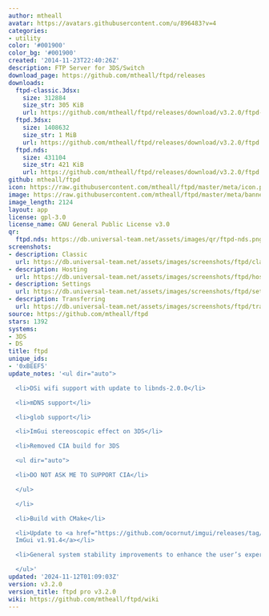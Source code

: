 ```yaml
---
author: mtheall
avatar: https://avatars.githubusercontent.com/u/896483?v=4
categories:
- utility
color: '#001900'
color_bg: '#001900'
created: '2014-11-23T22:40:26Z'
description: FTP Server for 3DS/Switch
download_page: https://github.com/mtheall/ftpd/releases
downloads:
  ftpd-classic.3dsx:
    size: 312884
    size_str: 305 KiB
    url: https://github.com/mtheall/ftpd/releases/download/v3.2.0/ftpd-classic.3dsx
  ftpd.3dsx:
    size: 1408632
    size_str: 1 MiB
    url: https://github.com/mtheall/ftpd/releases/download/v3.2.0/ftpd.3dsx
  ftpd.nds:
    size: 431104
    size_str: 421 KiB
    url: https://github.com/mtheall/ftpd/releases/download/v3.2.0/ftpd.nds
github: mtheall/ftpd
icon: https://raw.githubusercontent.com/mtheall/ftpd/master/meta/icon.png
image: https://raw.githubusercontent.com/mtheall/ftpd/master/meta/banner.png
image_length: 2124
layout: app
license: gpl-3.0
license_name: GNU General Public License v3.0
qr:
  ftpd.nds: https://db.universal-team.net/assets/images/qr/ftpd-nds.png
screenshots:
- description: Classic
  url: https://db.universal-team.net/assets/images/screenshots/ftpd/classic.png
- description: Hosting
  url: https://db.universal-team.net/assets/images/screenshots/ftpd/hosting.png
- description: Settings
  url: https://db.universal-team.net/assets/images/screenshots/ftpd/settings.png
- description: Transferring
  url: https://db.universal-team.net/assets/images/screenshots/ftpd/transferring.png
source: https://github.com/mtheall/ftpd
stars: 1392
systems:
- 3DS
- DS
title: ftpd
unique_ids:
- '0xBEEF5'
update_notes: '<ul dir="auto">

  <li>DSi wifi support with update to libnds-2.0.0</li>

  <li>mDNS support</li>

  <li>glob support</li>

  <li>ImGui stereoscopic effect on 3DS</li>

  <li>Removed CIA build for 3DS

  <ul dir="auto">

  <li>DO NOT ASK ME TO SUPPORT CIA</li>

  </ul>

  </li>

  <li>Build with CMake</li>

  <li>Update to <a href="https://github.com/ocornut/imgui/releases/tag/v1.91.4">Dear
  ImGui v1.91.4</a></li>

  <li>General system stability improvements to enhance the user’s experience</li>

  </ul>'
updated: '2024-11-12T01:09:03Z'
version: v3.2.0
version_title: ftpd pro v3.2.0
wiki: https://github.com/mtheall/ftpd/wiki
---
```


